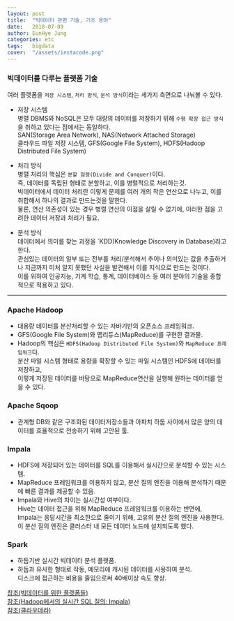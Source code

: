 ```yaml
---
layout: post
title:  "빅데이터 관련 기술, 기초 용어"
date:   2018-07-09
author: EunHye Jung
categories: etc
tags:	bigdata
cover:  "/assets/instacode.png"
---
```

   
### 빅데이터를 다루는 플랫폼 기술  
   
여러 플랫폼을 `저장 시스템`, `처리 방식`, `분석 방식`이라는 세가지 측면으로 나눠볼 수 있다.   
  
* 저장 시스템     
  병렬 DBMS와 NoSQL은 모두 대량의 데이터를 저장하기 위해 `수평 확장 접근 방식`을 취하고 있다는 점에서는 동일하다.  
  SAN(Storage Area Network), NAS(Network Attached Storage)  
  클라우드 파일 저장 시스템, GFS(Google File System), HDFS(Hadoop Distributed File System)    
   
* 처리 방식  
  병렬 처리의 핵심은 `분할 점령(Divide and Conquer)`이다.  
  즉, 데이터를 독립된 형태로 분할하고, 이를 병렬적으로 처리하는것.  
  빅데이터에서 데이터 처리란 이렇게 문제를 여러 개의 작은 연산으로 나누고, 이를 취합해서 하나의 결과로 만드는것을 말한다.  
  물론, 연산 의존성이 있는 경우 병렬 연산의 이점을 살릴 수 없기에, 이러한 점을 고려한 데이터 저장과  처리가 필요.  
    
* 분석 방식  
  데이터에서 의미를 찾는 과정을 `KDD(Knowledge Discovery in Database)라고 한다.  
  관심있는 데이터의 일부 또는 전부를 처리/분석해서 추이나 의미있는 값을 추출하거나 지금까지 미처 알지 못했던 사실을 발견해서 이를 지식으로 만드는 것이다.      
  이를 위하여 인공지능, 기계 학습, 통계, 데이터베이스 등 여러 분야의 기술을 종합적으로 적용하고 있다.  

- - -

### Apache Hadoop  
  
* 대용량 데이터를 분산처리할 수 있는 자바기반의 오픈소스 프레임워크.  
* GFS(Google File System)와 맵리듀스(MapReduce)를 구현한 결과물.  
* Hadoop의 핵심은 `HDFS(Hadoop Distributed File System)`와 `MapReduce 프레임워크`다.      
  분산 파일 시스템 형태로 용량을 확장할 수 있는 파일 시스템인 HDFS에 데이터를 저장하고,  
  이렇게 저장된 데이터를 바탕으로 MapReduce연산을 실행해 원하는 데이터를 얻을 수 있다.  
   
### Apache Sqoop   
   
* 관계형 DB와 같은 구조화된 데이터저장소들과 아파치 하둡 사이에서 많은 양의 데이터를 효율적으로 전송하기 위해 고안된 툴.  

### Impala   
  
* HDFS에 저장되어 있는 데이터를 SQL를 이용해서 실시간으로 분석할 수 있는 시스템. 
* MapReduce 프레임워크를 이용하지 않고, 분산 질의 엔진을 이용해 분석하기 때문에 빠른 결과를 제공할 수 있음.  
* Impala와 Hive의 차이는 실시간성 여부이다.  
  Hive는 데이터 접근을 위해 MapReduce 프레임워크를 이용하는 반면에,  
  Impala는 응답시간을 최소한으로 줄이기 위해, 고유의 분산 질의 엔진을 사용한다. 이 분산 질의 엔진은 클러스터 내 모든 데이터 노드에 설치되도록 했다.   

### Spark   
* 하둡기반 실시간 빅데이터 분석 플랫폼.    
* 하둡과 유사한 형태로 작동, 메모리에 캐시된 데이터를 사용하여 분석.  
  디스크에 접근하는 비용을 줄임으로써 40배이상 속도 향상.  
  
  
  
       
[참조(빅데이터를 위한 플랫폼들)](https://d2.naver.com/helloworld/29533)    
[참조(Hadoop에서의 실시간 SQL 질의: Impala)](https://d2.naver.com/helloworld/246342)   
[참조(클라우데라)](https://www.cloudera.com/)    
 
